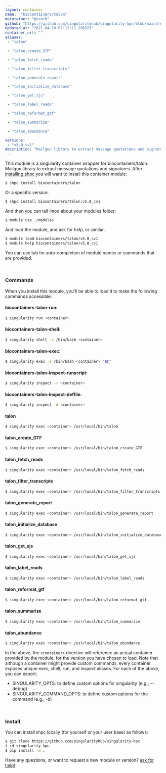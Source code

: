 ```yaml
---
layout: container
name:  "biocontainers/talon"
maintainer: "@vsoch"
github: "https://github.com/singularityhub/singularity-hpc/blob/main/registry/biocontainers/talon/container.yaml"
updated_at: "2021-04-18 07:12:11.296323"
container_url: ""
aliases:
 - "talon"

 - "talon_create_GTF"

 - "talon_fetch_reads"

 - "talon_filter_transcripts"

 - "talon_generate_report"

 - "talon_initialize_database"

 - "talon_get_sjs"

 - "talon_label_reads"

 - "talon_reformat_gtf"

 - "talon_summarize"

 - "talon_abundance"

versions:
 - "v5.0_cv1"
description: "Mailgun library to extract message quotations and signatures."
---
```


This module is a singularity container wrapper for biocontainers/talon.
Mailgun library to extract message quotations and signatures.
After [installing shpc](#install) you will want to install this container module:

```bash
$ shpc install biocontainers/talon
```

Or a specific version:

```bash
$ shpc install biocontainers/talon:v5.0_cv1
```

And then you can tell lmod about your modules folder:

```bash
$ module use ./modules
```

And load the module, and ask for help, or similar.

```bash
$ module load biocontainers/talon/v5.0_cv1
$ module help biocontainers/talon/v5.0_cv1
```

You can use tab for auto-completion of module names or commands that are provided.

<br>

### Commands

When you install this module, you'll be able to load it to make the following commands accessible:

#### biocontainers-talon-run:

```bash
$ singularity run <container>
```

#### biocontainers-talon-shell:

```bash
$ singularity shell -s /bin/bash <container>
```

#### biocontainers-talon-exec:

```bash
$ singularity exec -s /bin/bash <container> "$@"
```

#### biocontainers-talon-inspect-runscript:

```bash
$ singularity inspect -r <container>
```

#### biocontainers-talon-inspect-deffile:

```bash
$ singularity inspect -d <container>
```


#### talon
       
```bash
$ singularity exec <container> /usr/local/bin/talon
```


#### talon_create_GTF
       
```bash
$ singularity exec <container> /usr/local/bin/talon_create_GTF
```


#### talon_fetch_reads
       
```bash
$ singularity exec <container> /usr/local/bin/talon_fetch_reads
```


#### talon_filter_transcripts
       
```bash
$ singularity exec <container> /usr/local/bin/talon_filter_transcripts
```


#### talon_generate_report
       
```bash
$ singularity exec <container> /usr/local/bin/talon_generate_report
```


#### talon_initialize_database
       
```bash
$ singularity exec <container> /usr/local/bin/talon_initialize_database
```


#### talon_get_sjs
       
```bash
$ singularity exec <container> /usr/local/bin/talon_get_sjs
```


#### talon_label_reads
       
```bash
$ singularity exec <container> /usr/local/bin/talon_label_reads
```


#### talon_reformat_gtf
       
```bash
$ singularity exec <container> /usr/local/bin/talon_reformat_gtf
```


#### talon_summarize
       
```bash
$ singularity exec <container> /usr/local/bin/talon_summarize
```


#### talon_abundance
       
```bash
$ singularity exec <container> /usr/local/bin/talon_abundance
```



In the above, the `<container>` directive will reference an actual container provided
by the module, for the version you have chosen to load. Note that although a container
might provide custom commands, every container exposes unique exec, shell, run, and
inspect aliases. For each of the above, you can export:

 - SINGULARITY_OPTS: to define custom options for singularity (e.g., --debug)
 - SINGULARITY_COMMAND_OPTS: to define custom options for the command (e.g., -b)

<br>
  
### Install

You can install shpc locally (for yourself or your user base) as follows:

```bash
$ git clone https://github.com/singularityhub/singularity-hpc
$ cd singularity-hpc
$ pip install -e .
```

Have any questions, or want to request a new module or version? [ask for help!](https://github.com/singularityhub/singularity-hpc/issues)